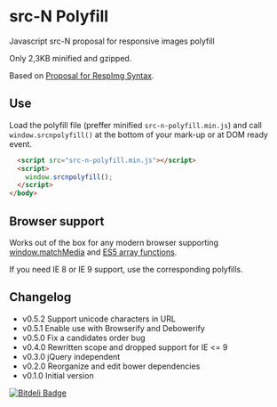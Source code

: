src-N Polyfill
===========

Javascript src-N proposal for responsive images polyfill

Only 2,3KB minified and gzipped.

Based on [Proposal for RespImg Syntax](http://tabatkins.github.io/specs/respimg/Overview.html).

Use
---

Load the polyfill file (preffer minified `src-n-polyfill.min.js`) and call
`window.srcnpolyfill()` at the bottom of your mark-up or at DOM ready event.

```html
  <script src="src-n-polyfill.min.js"></script>
  <script>
    window.srcnpolyfill();
  </script>
</body>
```

Browser support
---------------

Works out of the box for any modern browser supporting [window.matchMedia](http://caniuse.com/matchmedia) and [ES5 array functions](http://kangax.github.io/es5-compat-table/#Array.prototype.forEach).

If you need IE 8 or IE 9 support, use the corresponding polyfills.


Changelog
---------

- v0.5.2  Support unicode characters in URL
- v0.5.1  Enable use with Browserify and Debowerify
- v0.5.0  Fix a candidates order bug
- v0.4.0  Rewritten scope and dropped support for IE <= 9
- v0.3.0  jQuery independent
- v0.2.0  Reorganize and edit bower dependencies
- v0.1.0  Initial version

[![Bitdeli Badge](https://d2weczhvl823v0.cloudfront.net/lmc-eu/src-n-polyfill/trend.png)](https://bitdeli.com/free "Bitdeli Badge")

